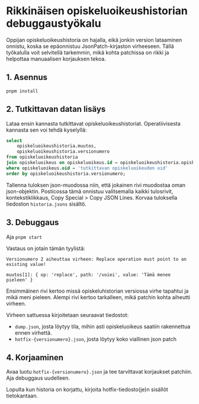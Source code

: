 # Rikkinäisen opiskeluoikeushistorian debuggaustyökalu

Oppijan opiskeluoikeushistoria on hajalla, eikä jonkin version lataaminen onnistu, koska se epäonnistuu JsonPatch-kirjaston virheeseen.
Tällä työkalulla voit selvitellä tarkemmin, mikä kohta patchissa on rikki ja helpottaa manuaalisen korjauksen tekoa.

## 1. Asennus

`pnpm install`

## 2. Tutkittavan datan lisäys

Lataa ensin kannasta tutkittavat opiskeluoikeushistoriat. Operatiivisesta kannasta sen voi tehdä kyselyllä:

```sql
select
	opiskeluoikeushistoria.muutos,
	opiskeluoikeushistoria.versionumero
from opiskeluoikeushistoria
join opiskeluoikeus on opiskeluoikeus.id = opiskeluoikeushistoria.opiskeluoikeus_id
where opiskeluoikeus.oid = 'tutkittavan opiskeluoikeuden oid'
order by opiskeluoikeushistoria.versionumero;
```

Tallenna tuloksen json-muodossa niin, että jokainen rivi muodostaa oman json-objektin.
Posticossa tämä onnistuu valitsemalla kaikki tulosrivit, kontekstiklikkaus, Copy Special > Copy JSON Lines.
Korvaa tuloksella tiedoston `historia.jsons` sisältö.

## 3. Debuggaus

Aja `pnpm start`

Vastaus on jotain tämän tyylistä:

```
Versionumero 2 aiheuttaa virheen: Replace operation must point to an existing value!

muutos[1]: { op: 'replace', path: '/voiei', value: 'Tämä menee pieleen' }
```

Ensimmäinen rivi kertoo missä opiskeluhistorian versiossa virhe tapahtui ja mikä meni pieleen.
Alempi rivi kertoo tarkalleen, mikä patchin kohta aiheutti virheen.

Virheen sattuessa kirjoitetaan seuraavat tiedostot:

- `dump.json`, josta löytyy tila, mihin asti opiskeluoikeus saatiin rakennettua ennen virhettä.
- `hotfix-{versionumero}.json`, josta löytyy koko viallinen json patch

## 4. Korjaaminen

Avaa luotu `hotfix-{versionumero}.json` ja tee tarvittavat korjaukset patchiin. Aja debuggaus uudelleen.

Lopulta kun historia on korjattu, kirjoita hotfix-tiedosto(je)n sisällöt tietokantaan.
